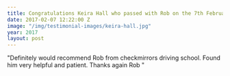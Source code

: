 ```yaml
---
title: Congratulations Keira Hall who passed with Rob on the 7th February
date: 2017-02-07 12:22:00 Z
image: "/img/testimonial-images/keira-hall.jpg"
year: 2017
layout: post
---
```


"Definitely would recommend Rob from checkmirrors driving school. Found him very helpful and patient. Thanks again Rob "
